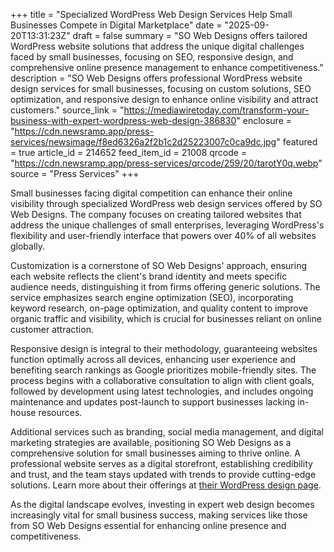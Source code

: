 +++
title = "Specialized WordPress Web Design Services Help Small Businesses Compete in Digital Marketplace"
date = "2025-09-20T13:31:23Z"
draft = false
summary = "SO Web Designs offers tailored WordPress website solutions that address the unique digital challenges faced by small businesses, focusing on SEO, responsive design, and comprehensive online presence management to enhance competitiveness."
description = "SO Web Designs offers professional WordPress website design services for small businesses, focusing on custom solutions, SEO optimization, and responsive design to enhance online visibility and attract customers."
source_link = "https://mediawiretoday.com/transform-your-business-with-expert-wordpress-web-design-386830"
enclosure = "https://cdn.newsramp.app/press-services/newsimage/f8ed6326a2f2b1c2d25223007c0ca9dc.jpg"
featured = true
article_id = 214652
feed_item_id = 21008
qrcode = "https://cdn.newsramp.app/press-services/qrcode/259/20/tarotY0q.webp"
source = "Press Services"
+++

<p>Small businesses facing digital competition can enhance their online visibility through specialized WordPress web design services offered by SO Web Designs. The company focuses on creating tailored websites that address the unique challenges of small enterprises, leveraging WordPress's flexibility and user-friendly interface that powers over 40% of all websites globally.</p><p>Customization is a cornerstone of SO Web Designs' approach, ensuring each website reflects the client's brand identity and meets specific audience needs, distinguishing it from firms offering generic solutions. The service emphasizes search engine optimization (SEO), incorporating keyword research, on-page optimization, and quality content to improve organic traffic and visibility, which is crucial for businesses reliant on online customer attraction.</p><p>Responsive design is integral to their methodology, guaranteeing websites function optimally across all devices, enhancing user experience and benefiting search rankings as Google prioritizes mobile-friendly sites. The process begins with a collaborative consultation to align with client goals, followed by development using latest technologies, and includes ongoing maintenance and updates post-launch to support businesses lacking in-house resources.</p><p>Additional services such as branding, social media management, and digital marketing strategies are available, positioning SO Web Designs as a comprehensive solution for small businesses aiming to thrive online. A professional website serves as a digital storefront, establishing credibility and trust, and the team stays updated with trends to provide cutting-edge solutions. Learn more about their offerings at <a href="https://sowebdesigns.com/wordpress-design" rel="nofollow" target="_blank">their WordPress design page</a>.</p><p>As the digital landscape evolves, investing in expert web design becomes increasingly vital for small business success, making services like those from SO Web Designs essential for enhancing online presence and competitiveness.</p>